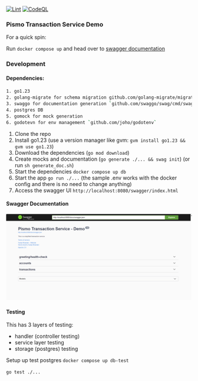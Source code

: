 [![Lint](https://github.com/sudipidus/pismo-test/actions/workflows/golanci-lint.yml/badge.svg?branch=master)](https://github.com/sudipidus/pismo-test/actions/workflows/golanci-lint.yml)
[![CodeQL](https://github.com/sudipidus/pismo-test/actions/workflows/codeql.yml/badge.svg)](https://github.com/sudipidus/pismo-test/actions/workflows/codeql.yml)

### Pismo Transaction Service Demo

For a quick spin:

Run `docker compose up` and head over to [swagger documentation](http://localhost:8080/swagger/index.html)



### Development

#### Dependencies:
```sh
1. go1.23
2. golang-migrate for schema migration github.com/golang-migrate/migrate/v4/cmd/migrate
3. swaggo for documentation generation `github.com/swaggo/swag/cmd/swag`
4. postgres DB
5. gomock for mock generation
6. godotevn for env management `github.com/joho/godotenv`
```

1. Clone the repo
2. Install go1.23 (use a version manager like gvm: `gvm install go1.23 && gvm use go1.23`)
3. Download the dependencies (`go mod download`)
4. Create mocks and documentation (`go generate ./... && swag init`) (or run `sh generate_doc.sh`)
5. Start the dependencies `docker compose up db`
6. Start the app `go run ./...` (the sample .env works with the docker config and there is no need to change anything)
7. Access the swagger UI `http://localhost:8080/swagger/index.html`


#### Swagger Documentation
![swagger-ui](swagger-ui.png)



#### Testing
This has 3 layers of testing:
- handler (controller testing)
- service layer testing
- storage (postgres) testing

Setup up test postgres `docker compose up db-test`

`go test ./...`
